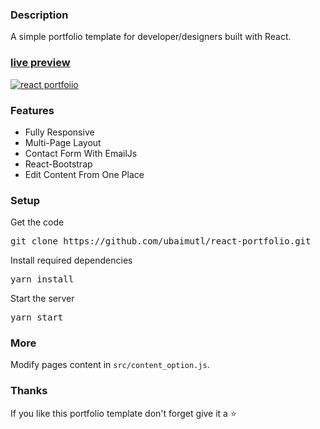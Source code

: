 ### Description

A simple portfolio template for developer/designers built with React. 

### [live preview](https://lwrcs.github.io/react-portfolio/)

[![react portfoiio](src/assets/images/react%20portfolio%20gif.gif)](https://lwrcs.github.io/react-portfolio/)

### Features

- Fully Responsive
- Multi-Page Layout
- Contact Form With EmailJs
- React-Bootstrap
- Edit Content From One Place

### Setup

Get the code

<pre>git clone https://github.com/ubaimutl/react-portfolio.git</pre>
 
Install required dependencies

<pre>yarn install</pre>


Start the server

<pre>yarn start</pre>

### More

Modify pages content in  `src/content_option.js`.

### Thanks

If you like this portfolio template don't forget give it a ⭐ 
